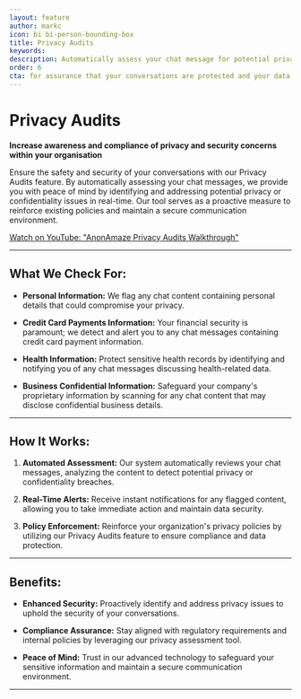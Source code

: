 ```yaml
---
layout: feature
author: markc
icon: bi bi-person-bounding-box
title: Privacy Audits
keywords: 
description: Automatically assess your chat message for potential privacy or confidentiality issues.
order: 6
cta: for assurance that your conversations are protected and your data remains secure.
---
```


# Privacy Audits
**Increase awareness and compliance of privacy and security concerns within your organisation**

Ensure the safety and security of your conversations with our Privacy Audits feature. By automatically assessing your chat messages, we provide you with peace of mind by identifying and addressing potential privacy or confidentiality issues in real-time. Our tool serves as a proactive measure to reinforce existing policies and maintain a secure communication environment.

<lite-youtube videoid="ORB7Zq5zRjg" videotitle="AnonAmaze Privacy Walkthrough" 
    class="youtube-video" params="accelerometer; autoplay; clipboard-write; encrypted-media; gyroscope; picture-in-picture; web-share" autoload>
    <a class="lite-youtube-fallback" href="https://www.youtube.com/watch?v=bOyhp1VUndc">Watch on YouTube: "AnonAmaze Privacy Audits Walkthrough"</a>
</lite-youtube>

---

## What We Check For:

- **Personal Information:** We flag any chat content containing personal details that could compromise your privacy.

- **Credit Card Payments Information:** Your financial security is paramount; we detect and alert you to any chat messages containing credit card payment information.

- **Health Information:** Protect sensitive health records by identifying and notifying you of any chat messages discussing health-related data.

- **Business Confidential Information:** Safeguard your company's proprietary information by scanning for any chat content that may disclose confidential business details.

---

## How It Works:

1. **Automated Assessment:** Our system automatically reviews your chat messages, analyzing the content to detect potential privacy or confidentiality breaches.

2. **Real-Time Alerts:** Receive instant notifications for any flagged content, allowing you to take immediate action and maintain data security.

3. **Policy Enforcement:** Reinforce your organization's privacy policies by utilizing our Privacy Audits feature to ensure compliance and data protection.

---

## Benefits:

- **Enhanced Security:** Proactively identify and address privacy issues to uphold the security of your conversations.

- **Compliance Assurance:** Stay aligned with regulatory requirements and internal policies by leveraging our privacy assessment tool.

- **Peace of Mind:** Trust in our advanced technology to safeguard your sensitive information and maintain a secure communication environment.

---

